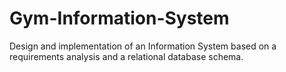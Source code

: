 # Gym-Information-System
Design and implementation of an Information System based on a requirements analysis and a relational database schema.
